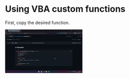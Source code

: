 # Using VBA custom functions

First, copy the desired function.

<img src="https://raw.githubusercontent.com/SamuelFe/ms-excel-funcions/main/tutorial/VBA-functions/1-copy-the-function.gif" width=50% height=50%>
